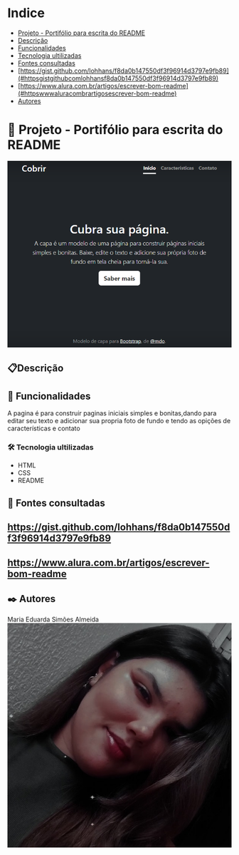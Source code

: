 # Indice

* [Projeto - Portifólio para escrita do README](#projeto---portif%C3%B3lio-para-escrita-do-readme)  
* [Descrição](#descri%C3%A7%C3%A3o)  
* [Funcionalidades](#funcionalidades)  
* [Tecnologia ultilizadas](#tecnologia-ultilizadas)   
* [Fontes consultadas](#fontes-consultadas)   
* [https://gist.github.com/lohhans/f8da0b147550df3f96914d3797e9fb89](#httpsgistgithubcomlohhansf8da0b147550df3f96914d3797e9fb89)  
* [https://www.alura.com.br/artigos/escrever-bom-readme](#httpswwwaluracombrartigosescrever-bom-readme)    
* [Autores](#autores)  

# 🚀 Projeto - Portifólio para escrita do README
![imagem](img/Capa.png)

## 📋Descrição 
 

## 🔧 Funcionalidades
A pagina é para construir paginas iniciais simples e bonitas,dando para editar seu texto e adicionar sua propria foto de fundo e tendo as opições de características e contato

### 🛠️ Tecnologia ultilizadas 
* HTML  
* CSS  
* README  

## 📄 Fontes consultadas 

## https://gist.github.com/lohhans/f8da0b147550df3f96914d3797e9fb89

## https://www.alura.com.br/artigos/escrever-bom-readme


## ✒️ Autores
Maria Eduarda Simões Almeida 
![imagem](img/autora.jpeg)

